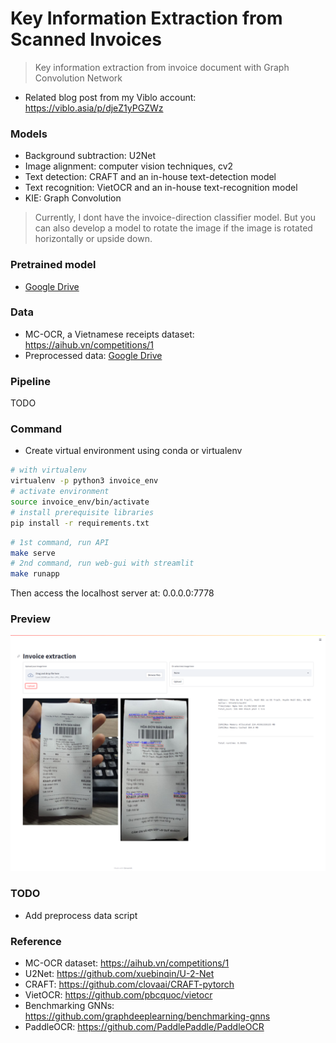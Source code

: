 # Key Information Extraction from Scanned Invoices

> Key information extraction from invoice document with Graph Convolution Network

- Related blog post from my Viblo account: https://viblo.asia/p/djeZ1yPGZWz 

### Models

- Background subtraction: U2Net
- Image alignment: computer vision techniques, cv2
- Text detection: CRAFT and an in-house text-detection model
- Text recognition: VietOCR and an in-house text-recognition model
- KIE: Graph Convolution

> Currently, I dont have the invoice-direction classifier model. But you can also develop a model to rotate the image if the image is rotated horizontally or upside down.

### Pretrained model

- [Google Drive](https://drive.google.com/file/d/10qveX-0PpS9TtJdFX0ID0ZqNLw3X3jUt/view?usp=sharing)

### Data

- MC-OCR, a Vietnamese receipts dataset: https://aihub.vn/competitions/1
- Preprocessed data: [Google Drive](https://drive.google.com/file/d/1KOKuhPErYlJs7l_54lNYfa4Z0DOFMQlm/view?usp=sharing)

### Pipeline

TODO

### Command

- Create virtual environment using conda or virtualenv

```bash
# with virtualenv
virtualenv -p python3 invoice_env
# activate environment
source invoice_env/bin/activate
# install prerequisite libraries
pip install -r requirements.txt
```

```bash
# 1st command, run API
make serve
# 2nd command, run web-gui with streamlit
make runapp
```

Then access the localhost server at: 0.0.0.0:7778

### Preview

![](./assets/demo_kie_invoice.png)

### TODO

- Add preprocess data script

### Reference

- MC-OCR dataset: https://aihub.vn/competitions/1
- U2Net: https://github.com/xuebinqin/U-2-Net
- CRAFT: https://github.com/clovaai/CRAFT-pytorch
- VietOCR: https://github.com/pbcquoc/vietocr
- Benchmarking GNNs: https://github.com/graphdeeplearning/benchmarking-gnns
- PaddleOCR: https://github.com/PaddlePaddle/PaddleOCR
